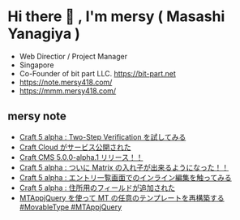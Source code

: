 # Hi there 👋 , I'm mersy ( Masashi Yanagiya )

- Web Directior / Project Manager
- Singapore
- Co-Founder of bit part LLC. https://bit-part.net
- https://note.mersy418.com/
- https://mmm.mersy418.com/

## mersy note
<!-- BLOG-POST-LIST:START -->
- [Craft 5 alpha : Two-Step Verification を試してみる](https://note.mersy418.com/article/craft5-two-step-verification?utm_source=feed)
- [Craft Cloud がサービス公開された](https://note.mersy418.com/article/released-craft-cloud?utm_source=feed)
- [Craft CMS ﻿5.0.0-alpha.1 リリース！！](https://note.mersy418.com/article/released-craft5-alpha1?utm_source=feed)
- [Craft 5 alpha : ついに Matrix の入れ子が出来るようになった！！](https://note.mersy418.com/article/craft5-matrix-in-matrix?utm_source=feed)
- [Craft 5 alpha : エントリ一覧画面でのインライン編集を触ってみる](https://note.mersy418.com/article/craft5-alpha-inline-edit?utm_source=feed)
- [Craft 5 alpha : 住所用のフィールドが追加された](https://note.mersy418.com/article/craft5-alpha-address-field?utm_source=feed)
- [MTAppjQuery を使って MT の任意のテンプレートを再構築する #MovableType #MTAppjQuery](https://note.mersy418.com/article/mtappjquery-rebuildtemplate?utm_source=feed)
<!-- BLOG-POST-LIST:END -->
